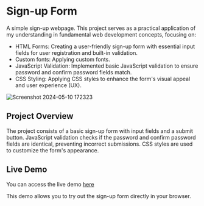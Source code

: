 # Sign-up Form
A simple sign-up webpage. This project serves as a practical application of my understanding in fundamental web development concepts, focusing on:

- HTML Forms: Creating a user-friendly sign-up form with essential input fields for user registration and built-in validation.
- Custom fonts: Applying custom fonts.
- JavaScript Validation: Implemented basic JavaScript validation to ensure password and confirm password fields match.
- CSS Styling: Applying CSS styles to enhance the form's visual appeal and user experience (UX).

![Screenshot 2024-05-10 172323](https://github.com/NorenzL/Sign-up-form/assets/68904749/8c45a15f-2b97-4ba0-bbcf-e2e3c66ebb0c)

## Project Overview

The project consists of a basic sign-up form with input fields and a submit button. JavaScript validation checks if the password and confirm password fields are identical, preventing incorrect submissions. CSS styles are used to customize the form's appearance.

## Live Demo

You can access the live demo [here](https://norenzl.github.io/Sign-up-form/)

This demo allows you to try out the sign-up form directly in your browser.
